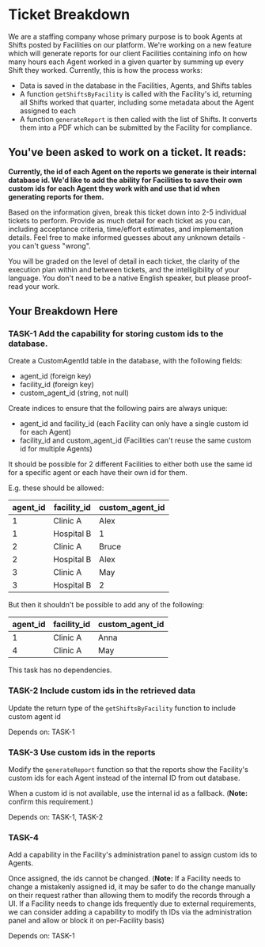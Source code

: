 # Ticket Breakdown
We are a staffing company whose primary purpose is to book Agents at Shifts posted by Facilities on our platform. We're working on a new feature which will generate reports for our client Facilities containing info on how many hours each Agent worked in a given quarter by summing up every Shift they worked. Currently, this is how the process works:

- Data is saved in the database in the Facilities, Agents, and Shifts tables
- A function `getShiftsByFacility` is called with the Facility's id, returning all Shifts worked that quarter, including some metadata about the Agent assigned to each
- A function `generateReport` is then called with the list of Shifts. It converts them into a PDF which can be submitted by the Facility for compliance.

## You've been asked to work on a ticket. It reads:

**Currently, the id of each Agent on the reports we generate is their internal database id. We'd like to add the ability for Facilities to save their own custom ids for each Agent they work with and use that id when generating reports for them.**


Based on the information given, break this ticket down into 2-5 individual tickets to perform. Provide as much detail for each ticket as you can, including acceptance criteria, time/effort estimates, and implementation details. Feel free to make informed guesses about any unknown details - you can't guess "wrong".


You will be graded on the level of detail in each ticket, the clarity of the execution plan within and between tickets, and the intelligibility of your language. You don't need to be a native English speaker, but please proof-read your work.

## Your Breakdown Here

### TASK-1 Add the capability for storing custom ids to the database.

Create a CustomAgentId table in the database, with the following fields:
- agent_id (foreign key)
- facility_id (foreign key)
- custom_agent_id (string, not null)

Create indices to ensure that the following pairs are always unique:
- agent_id and facility_id (each Facility can only have a single custom id for each Agent)
- facility_id and custom_agent_id (Facilities can't reuse the same custom id for multiple Agents)

It should be possible for 2 different Facilities to either both use the same id for a specific agent or each have their own id for them.

E.g. these should be allowed:

| agent_id | facility_id | custom_agent_id |
|----------|-------------|-----------------|
|        1 |    Clinic A |            Alex |
|        1 |  Hospital B |               1 |
|        2 |    Clinic A |           Bruce |
|        2 |  Hospital B |            Alex |
|        3 |    Clinic A |             May |
|        3 |  Hospital B |               2 |

But then it shouldn't be possible to add any of the following:

| agent_id | facility_id | custom_agent_id |
|----------|-------------|-----------------|
|        1 |    Clinic A |            Anna |
|        4 |    Clinic A |             May |

This task has no dependencies.


### TASK-2 Include custom ids in the retrieved data

Update the return type of the `getShiftsByFacility` function to include custom agent id

Depends on: TASK-1

### TASK-3 Use custom ids in the reports

Modify the `generateReport` function so that the reports show the Facility's custom ids for each Agent instead of the internal ID from out database.

When a custom id is not available, use the internal id as a fallback. (**Note:** confirm this requirement.)

Depends on: TASK-1, TASK-2

### TASK-4

Add a capability in the Facility's administration panel to assign custom ids to Agents.

Once assigned, the ids cannot be changed. (**Note:** If a Facility needs to change a mistakenly assigned id, it may be safer to do the change manually on their request rather than allowing them to modify the records through a UI. If a Facility needs to change ids frequently due to external requirements, we can consider adding a capability to modify th IDs via the administration panel and allow or block it on per-Facility basis)

Depends on: TASK-1